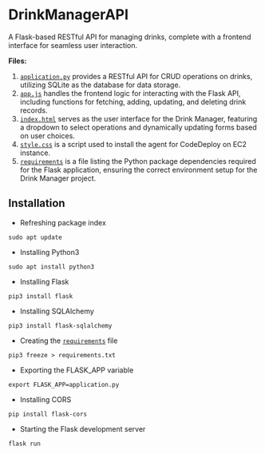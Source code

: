 # DrinkManagerAPI
A Flask-based RESTful API for managing drinks, complete with a frontend interface for seamless user interaction.

**Files:**
1. [`application.py`](https://github.com/Sebastianutcn/DrinkManagerAPI/blob/main/application.py) provides a RESTful API for CRUD operations on drinks, utilizing SQLite as the database for data storage.
2. [`app.js`](https://github.com/Sebastianutcn/DrinkManagerAPI/blob/main/app.js) handles the frontend logic for interacting with the Flask API, including functions for fetching, adding, updating, and deleting drink records.
3. [`index.html`](https://github.com/Sebastianutcn/DrinkManagerAPI/blob/main/index.html) serves as the user interface for the Drink Manager, featuring a dropdown to select operations and dynamically updating forms based on user choices.
4. [`style.css`](https://github.com/Sebastianutcn/DrinkManagerAPI/blob/main/style.css) is a script used to install the agent for CodeDeploy on EC2 instance.
5. [`requirements`](https://github.com/Sebastianutcn/DrinkManagerAPI/blob/main/requirements.txt) is a file listing the Python package dependencies required for the Flask application, ensuring the correct environment setup for the Drink Manager project.

## Installation
- Refreshing package index
```
sudo apt update
```
* Installing Python3
```
sudo apt install python3
```
- Installing Flask
```
pip3 install flask
```
* Installing SQLAlchemy
```
pip3 install flask-sqlalchemy
```
- Creating the [`requirements`](https://github.com/Sebastianutcn/DrinkManagerAPI/blob/main/requirements.txt) file
```
pip3 freeze > requirements.txt
```
- Exporting the FLASK_APP variable
```
export FLASK_APP=application.py
```
* Installing CORS
```
pip install flask-cors
```
- Starting the Flask development server
```
flask run
```

